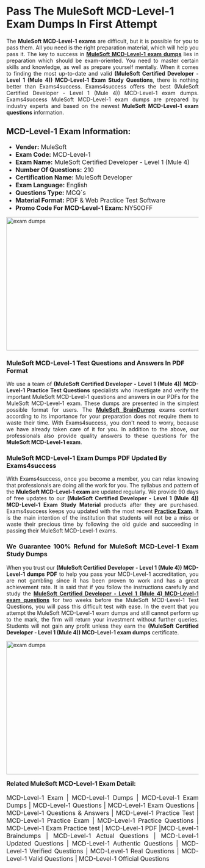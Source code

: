 <h1><strong><strong>Pass The MuleSoft MCD-Level-1 Exam Dumps In First Attempt</strong></strong></h1> <p style="text-align:justify">The <strong>MuleSoft MCD-Level-1 exams</strong> are difficult, but it is possible for you to pass them. All you need is the right preparation material, which will help you pass it. The key to success in <a href="https://www.exams4success.com/mulesoft/mcd-level-1-pdf-exam-dumps"><strong>MuleSoft MCD-Level-1 exam dumps</strong></a> lies in preparation which should be exam-oriented. You need to master certain skills and knowledge, as well as prepare yourself mentally. When it comes to finding the most up-to-date and valid <strong>(MuleSoft Certified Developer - Level 1 (Mule 4)) MCD-Level-1 Exam Study Questions</strong>, there is nothing better than Exams4success. Exams4success offers the best (MuleSoft Certified Developer - Level 1 (Mule 4)) MCD-Level-1 exam dumps. Exams4success MuleSoft MCD-Level-1 exam dumps are prepared by industry experts and based on the newest <strong>MuleSoft MCD-Level-1 exam questions</strong> information.</p> <h2><strong><strong>MCD-Level-1 Exam Information:</strong></strong></h2> <ul> <li><span style="font-size:16px"><strong>Vender:</strong> MuleSoft</span></li> <li><span style="font-size:16px"><strong>Exam Code:</strong> MCD-Level-1</span></li> <li><span style="font-size:16px"><strong>Exam Name:</strong> MuleSoft Certified Developer - Level 1 (Mule 4)</span></li> <li><span style="font-size:16px"><strong>Number Of Questions:</strong> 210</span></li> <li><span style="font-size:16px"><strong>Certification Name:</strong> MuleSoft Developer</span></li> <li><span style="font-size:16px"><strong>Exam Language:</strong> English</span></li> <li><span style="font-size:16px"><strong>Questions Type:</strong> MCQ`s</span></li> <li><span style="font-size:16px"><strong>Material Format:</strong> PDF & Web Practice Test Software</span></li> <li><span style="font-size:16px"><strong>Promo Code For MCD-Level-1 Exam: </strong>NY50OFF</span></li> </ul> <p><a href="https://www.exams4success.com/mulesoft/mcd-level-1-pdf-exam-dumps" rel="no-follow"><img alt="exam dumps" src="https://www.certcollections.com/uploads/content/infrist1.png" style="height:350px; width:750px" /></a></p> <h3><strong>MuleSoft MCD-Level-1 Test Questions and Answers In PDF Format</strong></h3> <p style="text-align:justify">We use a team of <strong>(MuleSoft Certified Developer - Level 1 (Mule 4)) MCD-Level-1 Practice Test Questions</strong> specialists who investigate and verify the important MuleSoft MCD-Level-1 questions and answers in our PDFs for the MuleSoft MCD-Level-1 exam. These dumps are presented in the simplest possible format for users. The <a href="https://www.exams4success.com/mulesoft-exam-dumps"><strong>MuleSoft BrainDumps</strong></a> exams content according to its importance for your preparation does not require them to waste their time. With Exams4success, you don't need to worry, because we have already taken care of it for you. In addition to the above, our professionals also provide quality answers to these questions for the<strong> MuleSoft MCD-Level-1 exam</strong>.</p> <h3><strong> MuleSoft MCD-Level-1 Exam Dumps PDF Updated By Exams4success</strong></h3> <p style="text-align:justify">With Exams4success, once you become a member, you can relax knowing that professionals are doing all the work for you. The syllabus and pattern of the <strong>MuleSoft MCD-Level-1 exam </strong>are updated regularly. We provide 90 days of free updates to our <strong>(MuleSoft Certified Developer - Level 1 (Mule 4)) MCD-Level-1 Exam Study Material</strong> products after they are purchased. Exams4success keeps you updated with the most recent <a href="https://www.exams4success.com/"><strong>Practice Exam</strong></a>. It is the main intention of the institution that students will not be a miss or waste their precious time by following the old guide and succeeding in passing their MuleSoft MCD-Level-1 exams.</p> <h3 style="text-align:justify"><strong>We Guarantee 100% Refund for MuleSoft MCD-Level-1 Exam Study Dumps</strong></h3> <p style="text-align:justify">When you trust our <strong>(MuleSoft Certified Developer - Level 1 (Mule 4)) MCD-Level-1 dumps PDF</strong> to help you pass your MCD-Level-1 accreditation, you are not gambling since it has been proven to work and has a great achievement rate. It is said that if you follow the instructions carefully and study the <a href="https://www.exams4success.com/mulesoft/mcd-level-1-pdf-exam-dumps"><strong>MuleSoft Certified Developer - Level 1 (Mule 4) MCD-Level-1 exam questions</strong></a> for two weeks before the MuleSoft MCD-Level-1 Test Questions, you will pass this difficult test with ease. In the event that you attempt the MuleSoft MCD-Level-1 exam dumps and still cannot perform up to the mark, the firm will return your investment without further queries. Students will not gain any profit unless they earn the <strong>(MuleSoft Certified Developer - Level 1 (Mule 4)) MCD-Level-1 exam dumps</strong> certificate.</p> <p style="text-align:justify"><a href="https://www.exams4success.com/mulesoft/mcd-level-1-pdf-exam-dumps" rel="no-follow"><img alt="exam dumps" src="https://www.certcollections.com/uploads/content/free_demo1.png" style="height:350px; width:750px" /></a></p> <p style="text-align:justify"><span style="font-size:16px"><strong>Related MuleSoft MCD-Level-1 Exam Detail:</strong></span><br /> <br /> <span style="font-size:16px">MCD-Level-1 Exam | MCD-Level-1 Dumps | MCD-Level-1 Exam Dumps | MCD-Level-1 Questions | MCD-Level-1 Exam Questions | MCD-Level-1 Questions & Answers | MCD-Level-1 Practice Test | MCD-Level-1 Practice Exam | MCD-Level-1 Practice Questions | MCD-Level-1 Exam Practice test | MCD-Level-1 PDF |MCD-Level-1 Braindumps | MCD-Level-1 Actual Questions | MCD-Level-1 Updated Questions | MCD-Level-1 Authentic Questions | MCD-Level-1 Verified Questions | MCD-Level-1 Real Questions | MCD-Level-1 Valid Questions | MCD-Level-1 Official Questions</span></p>
